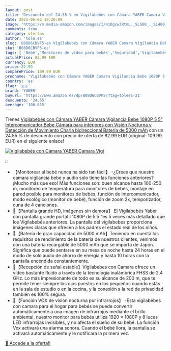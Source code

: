 ```yaml
---
layout: post
title: 'Descuento del 24.55 % en Vigilabebés con Cámara YABER Camara Vigi'
date: 2021-06-02 10:20:09
image: 'https://m.media-amazon.com/images/I/41Ogcw3RtmL._SL500_._SL400_.jpg'
comments: true
category: ofertas
author: 'tole.es'
slug: 'B08D6CBVF5-es Vigilabebés con Cámara YABER Camara Vigilancia Bebe 1080P...'
sku: 'B08D6CBVF5-es'
tags: [ 'Bebé','Monitores de vídeo para bebés','Seguridad','Vigilabebés','bebe','vigilabebés','yaber', ]
actualPrice: 82.99 EUR
currency: EUR
price: 82.99
comparePrice: 109.99 EUR
prodname: 'Vigilabebés con Cámara YABER Camara Vigilancia Bebe 1080P 5 5" Intercomunicador Bebe Cámara para interiores con Visión Nocturna y Detección de Movimiento Charla bidireccional  Batería de 5000 mAh'
country: 'es'
flag: '🇪🇸'
brand: 'YABER'
buyurl: 'https://www.amazon.es/dp/B08D6CBVF5/?tag=tolees-21'
descuento: '24.55'
average: '106.615'
---
```


Tienes [Vigilabebés con Cámara YABER Camara Vigilancia Bebe 1080P 5 5" Intercomunicador Bebe Cámara para interiores con Visión Nocturna y Detección de Movimiento Charla bidireccional  Batería de 5000 mAh](https://www.amazon.es/dp/B08D6CBVF5/?tag=tolees-21) con un 24.55 % de descuento con precio de oferta de 82.99 EUR (original: 109.99 EUR) en el siguiente enlace!

[![Vigilabebés con Cámara YABER Camara Vigi](https://m.media-amazon.com/images/I/41Ogcw3RtmL._SL500_._SL400_.jpg)](https://www.amazon.es/dp/B08D6CBVF5/?tag=tolees-21)

ℹ️:

- 【Monitorear al bebé nunca ha sido tan fácil】 -¿Crees que nuestro camara vigilancia bebe y audio solo tiene las funciones anteriores? ¡Mucho más que eso! Más funciones son: buen alcance hasta 100-250 m, monitoreo de temperatura para monitores de bebés, montaje en pared posible para monitores de bebés, función de intercomunicador, modo ecológico (monitor de bebé), función de zoom 2x, temporizador, cuna de 4 canciones.
- 👶【Pantalla grande HD, imágenes sin demora】 El Vigilabebés Yaber con pantalla grande portátil 1080P de 5.5 "es 5 veces más detallado que los Vigilabebés anteriores. La pantalla del vigilabebes proporciona imágenes claras que ofrecen a los padres el estado real de los niños.
- 👶【Batería de gran capacidad de 5000 mAh】Teniendo en cuenta los requisitos de rendimiento de la batería de nuestros clientes, venimos con una batería recargable de 5000 mAh que se importa de Japón. Significa que puede sentarse en su mesa de noche hasta 24 horas en el modo de solo audio de ahorro de energía y hasta 10 horas con la pantalla encendida constantemente.
- 👶【Recepción de señal estable】Vigilabebes con Camara ofrece un vídeo bastante fluido a través de la tecnología inalámbrica FHSS de 2,4 GHz. Lo más impresionante de todo es su alcance de 200 m, que te permite tener siempre los ojos puestos en los pequeños cuando estás en la sala de estudio o en la cocina, y la conexión a la red de privacidad también es 100% segura.
- 👶【Función VOX de visión nocturna por infrarrojos】 -Esta vigilabebes con camara para el hogar para bebés se puede convertir automáticamente a una imagen de infrarrojos mediante el brillo ambiental, nuestro monitor para bebés utiliza 1920 × 1080P y 8 luces LED infrarrojas invisibles, y no afecta el sueño de su bebé. La función Vox activará una alarma sonora. Cuando el bebé llora, la pantalla se activará automáticamente y le notificará la primera vez.

[🛒 Accede a la oferta!!](https://www.amazon.es/dp/B08D6CBVF5/?tag=tolees-21)
